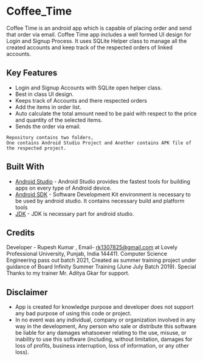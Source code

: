 # Coffee_Time
Coffee Time is an android app which is capable of placing order and send that order via email. Coffee Time app includes a well formed UI design for Login and Signup Process. It uses SQLite Helper class to manage all the created accounts and keep track of the respected orders of linked accounts. 

## Key Features 

* Login and Signup Accounts with SQLite open helper class.
* Best in class UI design.
* Keeps track of Accounts and there respected orders
* Add the items in order list.
* Auto calculate the total amount need to be paid with respect to the price and quantity of the selected items.
* Sends the order via email. 
```
Repository contains two folders, 
One contains Android Studio Project and Another contains APK file of the respected project.
```
## Built With

* [Android Studio](https://developer.android.com/studio) - Android Studio provides the fastest tools for building apps on every type of Android device. 
* [Android SDK](https://developer.android.com/studio/intro/update) - Software Development Kit environment is necessary to be used by android studio. It contains necessary build and platform tools
* [JDK](https://www.java.com/en/download/) - JDK is necessary part for android studio.

## Credits

Developer - Rupesh Kumar ,
Email- rk1307825@gmail.com 
at Lovely Professional University, Punjab, India 144411. 
Computer Science Engineering pass out batch 2021,
Created as summer training project under guidance of Board Infinity Summer Training (June July Batch 2019).
Special Thanks to my trainer Mr. Aditya Gkar for support.


## Disclaimer

* App is created for knowledge purpose and developer does not support any bad purpose of using this code or project.
* In no event was any individual, company or organization involved in any way in the development, Any person who sale or distribute this software be liable for any damages whatsoever relating to the use, misuse, or inability to use this software (including, without limitation, damages for loss of profits, business interruption, loss of information, or any other loss).
